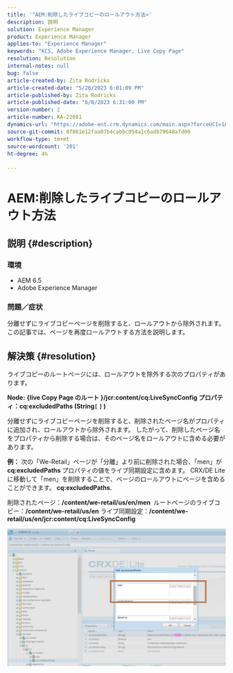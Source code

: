 ```yaml
---
title: '"AEM:削除したライブコピーのロールアウト方法»'
description: 説明
solution: Experience Manager
product: Experience Manager
applies-to: "Experience Manager"
keywords: "KCS, Adobe Experience Manager, Live Copy Page"
resolution: Resolution
internal-notes: null
bug: false
article-created-by: Zita Rodricks
article-created-date: "5/26/2023 6:01:09 PM"
article-published-by: Zita Rodricks
article-published-date: "6/8/2023 6:31:00 PM"
version-number: 2
article-number: KA-22081
dynamics-url: "https://adobe-ent.crm.dynamics.com/main.aspx?forceUCI=1&pagetype=entityrecord&etn=knowledgearticle&id=26052845-effb-ed11-8849-6045bd0063aa"
source-git-commit: 0f861e12faa07b4cabbc054a1c6adb79648afd00
workflow-type: tm+mt
source-wordcount: '201'
ht-degree: 4%

---
```


# AEM:削除したライブコピーのロールアウト方法

## 説明 {#description}


### <b>環境</b>

- AEM 6.5
- Adobe Experience Manager


### <b>問題／症状</b>

分離せずにライブコピーページを削除すると、ロールアウトから除外されます。 この記事では、ページを再度ロールアウトする方法を説明します。


## 解決策 {#resolution}


ライブコピーのルートページには、ロールアウトを除外する次のプ&#x200B;ロパテ&#x200B;ィがあります。

<b>Node:</b> <b>{live Copy Page のルート }/jcr:content/cq:LiveSyncConfig プロパティ：cq:excludedPaths (String`[` `]` )</b>

分離せずにライブコピーページを削除すると、削除されたページ名がプロパティに追加され、ロールアウトから除外されます。
したがって、削除したページ名をプロパティから削除する場合は、そのページ名をロールアウトに含める必要があります。

<b>例：</b>
次の「We-Retail」ページが「分離」より前に削除された場合、「men」が <b>cq:excludedPaths </b>プロパティの値をライブ同期設定に含めます。
CRX/DE Lite に移動して「men」を削除することで、ページのロールアウトにページを含めることができます。<b> cq:excludedPaths.</b>

削除されたページ：<b>/content/we-retail/us/en/men </b>
ルートページのライブコピー：<b>/content/we-retail/us/en</b>
ライブ同期設定：<b>/content/we-retail/us/en/jcr:content/cq:LiveSyncConfig</b>

![](assets/a7eb936c-03f6-ed11-8848-6045bd006295.png)
